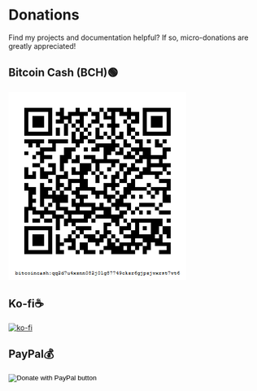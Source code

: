 # Donations

Find my projects and documentation helpful? If so, micro-donations are greatly appreciated!

## Bitcoin Cash (BCH)🟢

![Bitcoin Cash QR code](https://github.com/josh-wong/josh-wong.github.io/blob/main/docs/assets/images/bitcoin_cash_qr_code_github_josh-wong.png?raw=true)

## Ko-fi☕

[![ko-fi](https://ko-fi.com/img/githubbutton_sm.svg)](https://ko-fi.com/C0C057FOD)

## PayPal💰

<form action="https://www.paypal.me/tokyojosh" method="post" target="_top">
<input type="hidden" name="business" value="W2U8RYVMPU992" />
<input type="hidden" name="no_recurring" value="0" />
<input type="hidden" name="item_name" value="Appreciate your work!" />
<input type="hidden" name="currency_code" value="USD" />
<input type="image" src="https://www.paypalobjects.com/en_US/i/btn/btn_donate_LG.gif" border="0" name="submit" title="PayPal - The safer, easier way to pay online!" alt="Donate with PayPal button" />
<img alt="" border="0" src="https://www.paypal.com/en_US/i/scr/pixel.gif" width="1" height="1" />
</form>